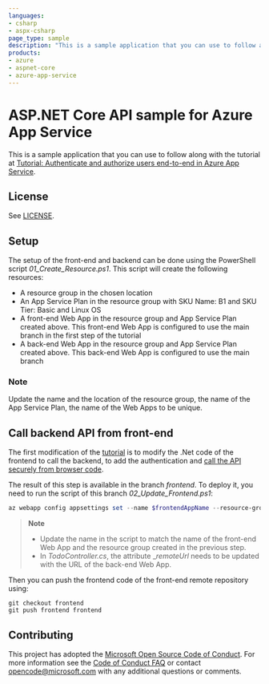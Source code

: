 ```yaml
---
languages:
- csharp
- aspx-csharp
page_type: sample
description: "This is a sample application that you can use to follow along with the Run a RESTful API with CORS in Azure App Service tutorial."
products:
- azure
- aspnet-core
- azure-app-service
---
```


# ASP.NET Core API sample for Azure App Service

This is a sample application that you can use to follow along with the tutorial at [Tutorial: Authenticate and authorize users end-to-end in Azure App Service](https://docs.microsoft.com/en-us/azure/app-service/tutorial-auth-aad?pivots=platform-windows).

## License

See [LICENSE](https://github.com/Azure-Samples/dotnet-core-api/blob/master/LICENSE.md).

## Setup
The setup of the front-end and backend can be done using the PowerShell script _01_Create_Resource.ps1_. This script will create the following resources:
- A resource group in the chosen location
- An App Service Plan in the resource group with SKU Name: B1 and SKU Tier: Basic and Linux OS
- A front-end Web App in the resource group and App Service Plan created above. This front-end Web App is configured to use the main branch in the first step of the tutorial
- A back-end Web App in the resource group and App Service Plan created above. This back-end Web App is configured to use the main branch
### Note
Update the name and the location of the resource group, the name of the App Service Plan, the name of the Web Apps to be unique.

## Call backend API from front-end
The first modification of the [tutorial](https://docs.microsoft.com/en-us/azure/app-service/tutorial-auth-aad?pivots=platform-windows#call-back-end-api-from-front-end) is to modify the .Net code of the frontend to call the backend, to add the authentication and [call the API securely from browser code](https://docs.microsoft.com/en-us/azure/app-service/tutorial-auth-aad?pivots=platform-windows#call-api-securely-from-browser-code).

The result of this step is available in the branch _frontend_. To deploy it, you need to run the script of this branch _02_Update_Frontend.ps1_:
```powershell
az webapp config appsettings set --name $frontendAppName --resource-group $resourceGroup --settings DEPLOYMENT_BRANCH=frontend
```

>**Note**
>* Update the name in the script to match the name of the front-end Web App and the resource group created in the previous step.
>* In _TodoController.cs_, the attribute __remoteUrl_ needs to be updated with the URL of the back-end Web App.

Then you can push the frontend code of the front-end remote repository using:
```
git checkout frontend
git push frontend frontend
```

## Contributing

This project has adopted the [Microsoft Open Source Code of Conduct](https://opensource.microsoft.com/codeofconduct/). For more information see the [Code of Conduct FAQ](https://opensource.microsoft.com/codeofconduct/faq/) or contact [opencode@microsoft.com](mailto:opencode@microsoft.com) with any additional questions or comments.
  
